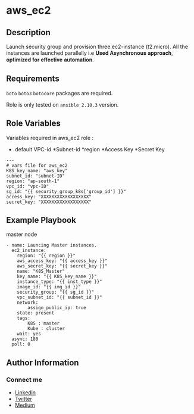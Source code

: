 aws_ec2
=========

Description
-----------
Launch security group and provision three ec2-instance (t2.micro). All the instances are launched parallelly i.e 𝐔𝐬𝐞𝐝 𝐀𝐬𝐲𝐧𝐜𝐡𝐫𝐨𝐧𝐨𝐮𝐬 𝐚𝐩𝐩𝐫𝐨𝐚𝐜𝐡, 𝐨𝐩𝐭𝐢𝐦𝐢𝐳𝐞𝐝 𝐟𝐨𝐫 𝐞𝐟𝐟𝐞𝐜𝐭𝐢𝐯𝐞 𝐚𝐮𝐭𝐨𝐦𝐚𝐭𝐢𝐨𝐧.

Requirements
------------

`boto` `boto3` `botocore` packages are required.

Role is only tested on `ansible 2.10.3` version.

Role Variables
--------------

Variables required in aws_ec2  role :
* default VPC-id
*Subnet-id
*region
*Access Key
*Secret Key

```
---
# vars file for aws_ec2
K8S_key_name: "aws_key"
subnet_id: "subnet-ID"
region: "ap-south-1"
vpc_id: "vpc-ID"
sg_id: "{{ security_group_k8s['group_id'] }}"
access_key: "XXXXXXXXXXXXXXXXXX"
secret_key: "XXXXXXXXXXXXXXXXXX"
```


Example Playbook
----------------
master node
```
- name: Launcing Master instances.
  ec2_instance:
    region: "{{ region }}"
    aws_access_key: "{{ access_key }}"
    aws_secret_key: "{{ secret_key }}"
    name: "K8S_Master"
    key_name: "{{ K8S_key_name }}"
    instance_type: "{{ inst_type }}"
    image_id: "{{ img_id }}"
    security_group: "{{ sg_id }}"
    vpc_subnet_id: "{{ subnet_id }}"
    network:
        assign_public_ip: true
    state: present
    tags:
        K8S : master
        Kube : cluster
    wait: yes
  async: 180
  poll: 0
```


Author Information
------------------
### Connect me
* [Linkedin](https://linkedin.com/in/rahulkumar-choudhary-b662761a2 "Rahulkumar Choudhary")
* [Twitter](https://twitter.com/Rahulkumar29420 "Rahulkumar29420")
* [Medium](https://rahulchoudhary5768.medium.com/ "Rahulkumar Choudhary")
